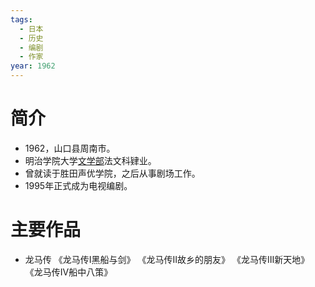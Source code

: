 ```yaml
---
tags:
  - 日本
  - 历史
  - 编剧
  - 作家
year: 1962
---
```

# 简介

- 1962，山口县周南市。
- 明治学院大学[文学部](文学部.md)法文科肄业。
- 曾就读于胜田声优学院，之后从事剧场工作。
- 1995年正式成为电视编剧。
# 主要作品

- 龙马传
《龙马传Ⅰ黑船与剑》
《龙马传Ⅱ故乡的朋友》
《龙马传Ⅲ新天地》
《龙马传Ⅳ船中八策》